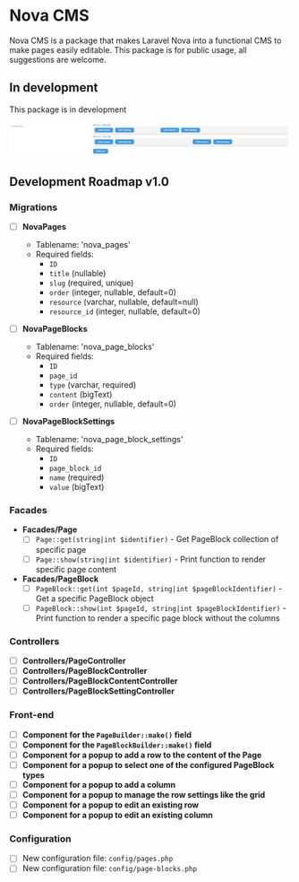 # Nova CMS

Nova CMS is a package that makes Laravel Nova into a functional CMS to make pages easily editable. This package is for public usage, all suggestions are welcome.

## In development

This package is in development

![Page Builder Field](./docs/images/progress-field-v1.PNG)

## Development Roadmap v1.0

### Migrations
- [ ] **NovaPages** 
    - Tablename: 'nova_pages'
    - Required fields:
        - `ID`
        - `title` (nullable)
        - `slug` (required, unique)
        - `order` (integer, nullable, default=0)
        - `resource` (varchar, nullable, default=null)
        - `resource_id` (integer, nullable, default=0)
    
- [ ] **NovaPageBlocks** 
    - Tablename: 'nova_page_blocks'
    - Required fields:
        - `ID`
        - `page_id`
        - `type` (varchar, required)
        - `content` (bigText)
        - `order` (integer, nullable, default=0)
    
- [ ] **NovaPageBlockSettings**
    - Tablename: 'nova_page_block_settings'
    - Required fields:
        - `ID`
        - `page_block_id`
        - `name` (required)
        - `value` (bigText)

### Facades

- **Facades/Page**
    - [ ] `Page::get(string|int $identifier)` - Get PageBlock collection of specific page
    - [ ] `Page::show(string|int $identifier)` - Print function to render specific page content
    
- **Facades/PageBlock**
    - [ ] `PageBlock::get(int $pageId, string|int $pageBlockIdentifier)` - Get a specific PageBlock object
    - [ ] `PageBlock::show(int $pageId, string|int $pageBlockIdentifier)` - Print function to render a specific page block without the columns

### Controllers

- [ ] **Controllers/PageController**
- [ ] **Controllers/PageBlockController**
- [ ] **Controllers/PageBlockContentController**
- [ ] **Controllers/PageBlockSettingController**

### Front-end

- [ ] **Component for the `PageBuilder::make()` field**
- [ ] **Component for the `PageBlockBuilder::make()` field**
- [ ] **Component for a popup to add a row to the content of the Page**
- [ ] **Component for a popup to select one of the configured PageBlock types**
- [ ] **Component for a popup to add a column**
- [ ] **Component for a popup to manage the row settings like the grid**
- [ ] **Component for a popup to edit an existing row**
- [ ] **Component for a popup to edit an existing column**

### Configuration

- [ ] New configuration file: `config/pages.php`
- [ ] New configuration file: `config/page-blocks.php`
